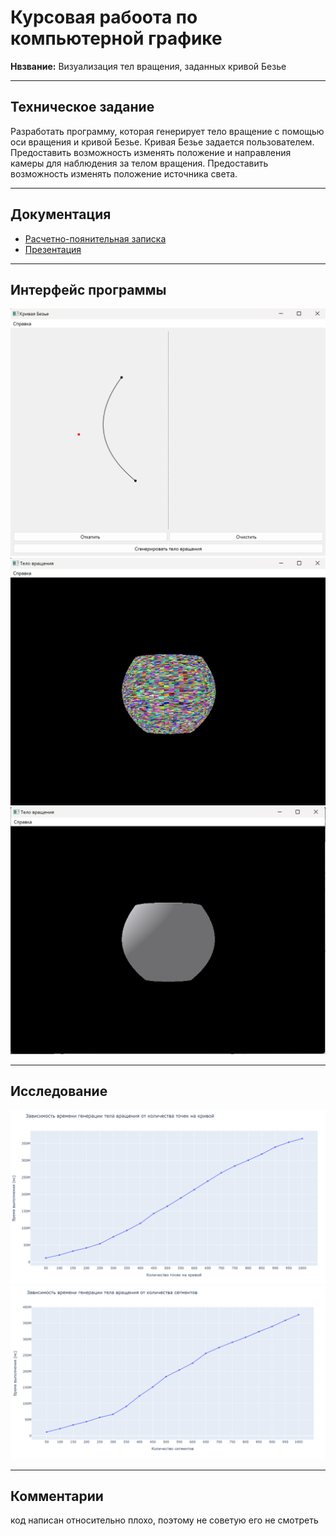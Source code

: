 # Курсовая рабоота по компьютерной графике

**Нвзвание:** Визуализация тел вращения, заданных кривой Безье

---

## Техническое задание

Разработать программу, которая генерирует тело вращение с помощью оси вращения и кривой Безье. Кривая Безье задается пользователем. Предоставить возможность изменять положение и направления камеры для наблюдения за телом вращения. Предоставить  возможность изменять положение источника света.

---

## Документация

- [Расчетно-поянительная записка](./docs/rpz/report.pdf)
- [Презентация](./docs/presentation/presentation.pdf)

---

## Интерфейс программы

![bezier_info](./docs/rpz/src/images/interface/bezier.png)
![gen_body](./docs/rpz/src/images/interface/gen_body.png)
![light_body](./docs/rpz/src/images/interface/light_body.png)

---

## Исследование

![point_plot](./docs/rpz/src/images/plots/point_plot.png)
![seg_plot](./docs/rpz/src/images/plots/seg_plot.png)

---

## Комментарии

код написан относительно плохо, поэтому не советую его не смотреть
